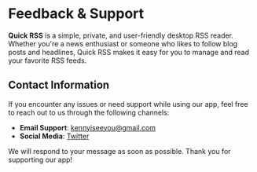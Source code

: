 Feedback & Support
===

**Quick RSS** is a simple, private, and user-friendly desktop RSS reader. Whether you're a news enthusiast or someone who likes to follow blog posts and headlines, Quick RSS makes it easy for you to manage and read your favorite RSS feeds.

## Contact Information

If you encounter any issues or need support while using our app, feel free to reach out to us through the following channels:

- **Email Support**: [kennyiseeyou@gmail.com](mailto:kennyiseeyou@gmail.com)
- **Social Media**: [Twitter](https://twitter.com/jaywcjlove)

We will respond to your message as soon as possible. Thank you for supporting our app!